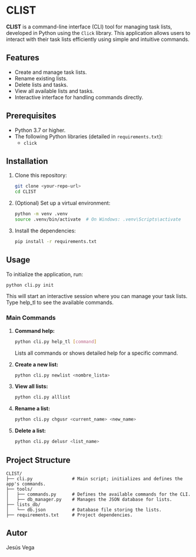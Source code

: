 
# CLIST

**CLIST** is a command-line interface (CLI) tool for managing task lists, developed in Python using the `Click` library. This application allows users to interact with their task lists efficiently using simple and intuitive commands.

## Features
- Create and manage task lists.
- Rename existing lists.
- Delete lists and tasks.
- View all available lists and tasks.
- Interactive interface for handling commands directly.

## Prerequisites
- Python 3.7 or higher.
- The following Python libraries (detailed in `requirements.txt`):
  - `click`

## Installation
1. Clone this repository:
   ```bash
   git clone <your-repo-url>
   cd CLIST
   ```

2. (Optional) Set up a virtual environment:
   ```bash
   python -m venv .venv
   source .venv/bin/activate  # On Windows: .venv\Scripts\activate
   ```

3. Install the dependencies:
   ```bash
   pip install -r requirements.txt
   ```

## Usage
To initialize the application, run:
```bash
python cli.py init
```

This will start an interactive session where you can manage your task lists. Type help_tl to see the available commands.

### Main Commands
1. **Command help:**
   ```bash
   python cli.py help_tl [command]
   ```
   Lists all commands or shows detailed help for a specific command.

2. **Create a new list:**
   ```bash
   python cli.py newlist <nombre_lista>
   ```

3. **View all lists:**
   ```bash
   python cli.py alllist
   ```

4. **Rename a list:**
   ```bash
   python cli.py chgusr <current_name> <new_name>
   ```

5. **Delete a list:**
   ```bash
   python cli.py delusr <list_name>
   ```

## Project Structure
```
CLIST/
├── cli.py               # Main script; initializes and defines the app's commands.
├── tools/
│   ├── commands.py      # Defines the available commands for the CLI.
│   ├── db_manager.py    # Manages the JSON database for lists.
├── lists_db/
│   └── db.json          # Database file storing the lists.
├── requirements.txt     # Project dependencies.
```

## Autor
Jesús Vega
